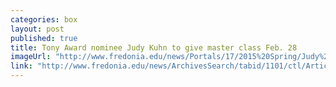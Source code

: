 ```yaml
---
categories: box
layout: post
published: true
title: Tony Award nominee Judy Kuhn to give master class Feb. 28
imageUrl: "http://www.fredonia.edu/news/Portals/17/2015%20Spring/Judy%20Kuhn.jpg"
link: "http://www.fredonia.edu/news/ArchivesSearch/tabid/1101/ctl/ArticleView/mid/1878/articleId/5200/Tony_Award_nominee_Judy_Kuhn_to_give_master_class.aspx"
---
```


